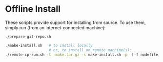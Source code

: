 # Offline Install

These scripts provide support for installing  from source. To use them, simply run (from an internet-connected machine):
```bash
./prepare-git-repo.sh
```

```bash
./make-install.sh   # to install locally
                    # or, to install on remote machine(s):
./remote-cp-run.sh -t -make.tar.gz -s make-install.sh -p  [-f nodefile list_of_nodes]
```
